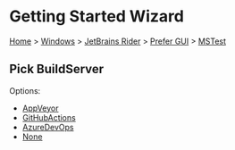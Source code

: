 # Getting Started Wizard

[Home](/docs/wiz/readme.md) > [Windows](Windows.md) > [JetBrains Rider](Windows_Rider.md) > [Prefer GUI](Windows_Rider_Gui.md) > [MSTest](Windows_Rider_Gui_MSTest.md)

## Pick BuildServer

Options:
 * [AppVeyor](Windows_Rider_Gui_MSTest_AppVeyor.md)
 * [GitHubActions](Windows_Rider_Gui_MSTest_GitHubActions.md)
 * [AzureDevOps](Windows_Rider_Gui_MSTest_AzureDevOps.md)
 * [None](Windows_Rider_Gui_MSTest_None.md)
